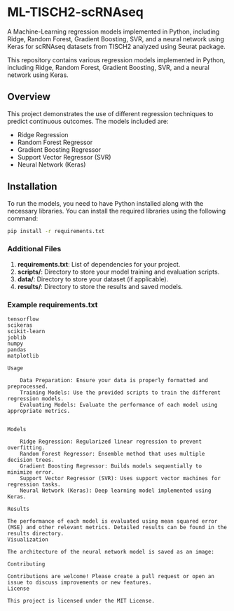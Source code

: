 # ML-TISCH2-scRNAseq
A Machine-Learning regression models implemented in Python, including Ridge, Random Forest, Gradient Boosting, SVR, and a neural network using Keras for scRNAseq datasets from TISCH2 analyzed using Seurat package. 

This repository contains various regression models implemented in Python, including Ridge, Random Forest, Gradient Boosting, SVR, and a neural network using Keras.


## Overview
This project demonstrates the use of different regression techniques to predict continuous outcomes. The models included are:
- Ridge Regression
- Random Forest Regressor
- Gradient Boosting Regressor
- Support Vector Regressor (SVR)
- Neural Network (Keras)

## Installation
To run the models, you need to have Python installed along with the necessary libraries. You can install the required libraries using the following command:

```bash
pip install -r requirements.txt
```
### Additional Files
1. **requirements.txt**: List of dependencies for your project.
2. **scripts/**: Directory to store your model training and evaluation scripts.
3. **data/**: Directory to store your dataset (if applicable).
4. **results/**: Directory to store the results and saved models.

### Example requirements.txt
```plaintext
tensorflow
scikeras
scikit-learn
joblib
numpy
pandas
matplotlib

Usage

    Data Preparation: Ensure your data is properly formatted and preprocessed.
    Training Models: Use the provided scripts to train the different regression models.
    Evaluating Models: Evaluate the performance of each model using appropriate metrics.


Models

    Ridge Regression: Regularized linear regression to prevent overfitting.
    Random Forest Regressor: Ensemble method that uses multiple decision trees.
    Gradient Boosting Regressor: Builds models sequentially to minimize error.
    Support Vector Regressor (SVR): Uses support vector machines for regression tasks.
    Neural Network (Keras): Deep learning model implemented using Keras.

Results

The performance of each model is evaluated using mean squared error (MSE) and other relevant metrics. Detailed results can be found in the results directory.
Visualization

The architecture of the neural network model is saved as an image:

Contributing

Contributions are welcome! Please create a pull request or open an issue to discuss improvements or new features.
License

This project is licensed under the MIT License.
